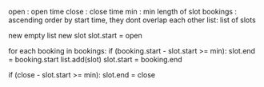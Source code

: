 
open : open time
close : close time
min : min length of slot
bookings : ascending order by start time, they dont overlap each other
list: list of slots

new empty list
new slot
slot.start = open

for each booking in bookings:
    if (booking.start - slot.start >= min):
        slot.end = booking.start
        list.add(slot)
    slot.start = booking.end

if (close - slot.start >= min):
    slot.end = close

